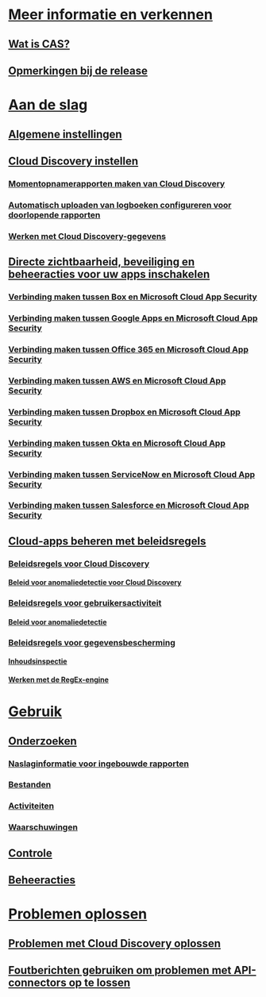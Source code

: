 # [Meer informatie en verkennen](what-is-cloud-app-security.md)
## [Wat is CAS?](what-is-cloud-app-security.md)
## [Opmerkingen bij de release](release-notes.md)
# [Aan de slag](getting-started-with-cloud-app-security.md)
## [Algemene instellingen](general-setup.md)
## [Cloud Discovery instellen](set-up-cloud-discovery.md)
### [Momentopnamerapporten maken van Cloud Discovery](create-snapshot-cloud-discovery-reports.md)
### [Automatisch uploaden van logboeken configureren voor doorlopende rapporten](configure-automatic-log-upload-for-continuous-reports.md)
### [Werken met Cloud Discovery-gegevens](working-with-cloud-discovery-data.md)
## [Directe zichtbaarheid, beveiliging en beheeracties voor uw apps inschakelen](enable-instant-visibility-protection-and-governance-actions-for-your-apps.md)
### [Verbinding maken tussen Box en Microsoft Cloud App Security](connect-box-to-microsoft-cloud-app-security.md)
### [Verbinding maken tussen Google Apps en Microsoft Cloud App Security](connect-google-apps-to-microsoft-cloud-app-security.md)
### [Verbinding maken tussen Office 365 en Microsoft Cloud App Security](connect-office-365-to-microsoft-cloud-app-security.md)
### [Verbinding maken tussen AWS en Microsoft Cloud App Security](connect-aws-to-microsoft-cloud-app-security.md)
### [Verbinding maken tussen Dropbox en Microsoft Cloud App Security](connect-dropbox-to-microsoft-cloud-app-security.md)
### [Verbinding maken tussen Okta en Microsoft Cloud App Security](connect-okta-to-microsoft-cloud-app-security.md)
### [Verbinding maken tussen ServiceNow en Microsoft Cloud App Security](connect-servicenow-to-microsoft-cloud-app-security.md)
### [Verbinding maken tussen Salesforce en Microsoft Cloud App Security](connect-salesforce-to-microsoft-cloud-app-security.md)
## [Cloud-apps beheren met beleidsregels](control-cloud-apps-with-policies.md)
### [Beleidsregels voor Cloud Discovery](cloud-discovery-policies.md)
#### [Beleid voor anomaliedetectie voor Cloud Discovery](cloud-discovery-anomaly-detection-policy.md)
### [Beleidsregels voor gebruikersactiviteit](user-activity-policies.md)
#### [Beleid voor anomaliedetectie](anomaly-detection-policy.md)
### [Beleidsregels voor gegevensbescherming](data-protection-policies.md)
#### [Inhoudsinspectie](content-inspection.md)
#### [Werken met de RegEx-engine](working-with-the-regex-engine.md)
# [Gebruik](daily-activities-to-protect-your-cloud-environment.md)
## [Onderzoeken](investigate.md)
### [Naslaginformatie voor ingebouwde rapporten](built-in-report-reference.md)
### [Bestanden](file-filters.md)
### [Activiteiten](activity-filters.md)
### [Waarschuwingen](monitor-alerts.md)
## [Controle](control.md)
## [Beheeracties](governance-actions.md)
# [Problemen oplossen](troubleshooting.md)
## [Problemen met Cloud Discovery oplossen](troubleshooting-cloud-discovery.md)
## [Foutberichten gebruiken om problemen met API-connectors op te lossen](troubleshooting-api-connectors-using-error-messages.md)

<!--HONumber=Oct16_HO5-->


